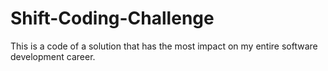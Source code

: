 # Shift-Coding-Challenge
This is a code of a solution that has the most impact on my entire software development career.

